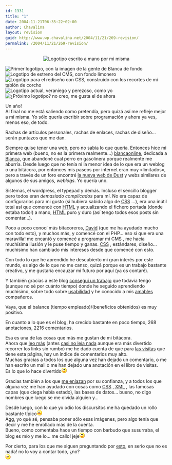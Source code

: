 ```yaml
---
id: 1331
title: "1"
date: 2004-11-21T06:35:22+02:00
author: Chavalina
layout: revision
guid: http://www.wp.chavalina.net/2004/11/21/269-revision/
permalink: /2004/11/21/269-revision/
---
```

<p align="center">
  <img class="imgcentro" src="http://www.chavalina.net/imagenes/logotipos/historico/handwritten.jpg" alt="Logotipo escrito a mano por mi misma" />
</p>

<img class="imgcentro" src="http://www.chavalina.net/imagenes/logotipos/historico/logo_nuevo_v3.jpg" alt="Primer logotipo, con la imagen de la gente de Blanca de fondo" /> 

<img class="imgcentro" src="http://www.chavalina.net/imagenes/logotipos/historico/greenv1.jpg" alt="Logotipo de estreno del CMS, con fondo limonero" /> 

<img class="imgcentro" src="http://www.chavalina.net/imagenes/logotipos/historico/bannerv2.jpg" alt="Logotipo para el rediseño con CSS, construido con los recortes de mi tablón de corcho" /> 

<img class="imgcentro" src="http://www.chavalina.net/imagenes/logotipos/historico/logo_sup.jpg" alt="Logotipo actual, veraniego y perezoso, como yo" /> 

<img class="imgcentro" src="http://www.chavalina.net/imagenes/logotipos/historico/supv2.jpg" alt="¿Próximo logotipo? no creo, me gusta el de ahora" /> 

Un año!  
Al final no me está saliendo como pretendía, pero quizá así me refleje mejor a mí misma. Yo sólo quería escribir sobre programación y ahora ya ves, menos eso, de todo.

Rachas de artículos personales, rachas de enlaces, rachas de diseño… serán puntazos que me dan.

Siempre quise tener una web, pero no sabía lo que quería. Entonces hice mi primera web (bueno, no es la primera realmente…) <a href="http://www.blancaonline.tk" target="_blank">blancaonline</a>, dedicada a <acronym title="aunque sea endogámico, mi pueblo me gusta">Blanca</acronym>, que abandoné cual perro en gasolinera porque realmente me aburría. Desde luego que no tenía ni la menor idea de lo que era un weblog o una bitácora, por entonces mis paseos por internet eran muy «limitados», pero a través de un foro encontré <a href="http://dustbrother.net/" target="_blank">la nueva web de Dust</a> y webs similares de algunos de sus amigos, _weblogs_. Yo quería uno.

Sistemas, el wordpress, el typepad y demás. Incluso el sencillo blogger pero todos eran _demasiado complicados_ para mí. No era capaz de configurarlos para mi gusto (si hubiera sabido algo de <acronym title="Cascade Style Sheets">CSS</acronym> …), era una inútil total así que comencé con <acronym title="HyperText Markup Language">HTML</acronym> y actualizando el fichero portada (donde estaba todo!) a mano, <acronym title="HyperText Markup Language">HTML</acronym> puro y duro (así tengo todos esos posts sin comentar…).

Poco a poco conocí más bitacoreros, <a href="http://dmnet.bitacoras.com/index.php" target="_blank">David</a> (que me ha ayudado mucho con todo esto), y muchos más, y comencé con el PHP… eso sí que era una maravilla! me encantó y comencé a programar mi CMS , me hacía muchísima ilusión y le puse tiempo y ganas. <acronym title="Cascade Style Sheets">CSS</acronym> , estándares, diseño… muchísimo han cambiado mis intereses desde que comencé con esto.

Con todo lo que he aprendido he descubierto mi gran interés por este mundo, es algo de lo que no me canso, quizá porque es un trabajo bastante creativo, y me gustaría encauzar mi futuro por aquí (ya os contaré). 

Y también gracias a este blog <a href="http://www.chavalina.net/comentar.php?idpost=108&q=" target="_blank">conseguí un trabajo</a> que todavía tengo (aunque no sé por cuánto tiempo) donde he seguido aprendiendo muchísimo, sobre todo sobre <a href="http://usalo.blogspot.com/" target="_blank">usabilidad</a> y he conocido a mis <a href="http://www.chavalina.net/comentar.php?idpost=238&q=" target="_blank">amables</a> compañeros.

Vaya, que el balance (tiempo empleado)/(beneficios obtenidos) es muy positivo.

En cuanto a lo que es el blog, ha crecido bastante en poco tiempo, 268 anotaciones, 2216 comentarios.

Esa es una de las cosas que más me gustan de mi bitácora.  
Ahora que <a href="http://www.bloglines.com/public/chavalina" target="_blank">leo más</a> (antes <a href="http://dmnet.bitacoras.com/index.php?id=2734" target="_blank">casi no leía nada</a> aunque era más divertido recorrer los links sin rumbo) me he dado cuenta de que para <a href="http://www.nedstatbasic.net/s?tab=1&link=1&id=2840122" target="_blank">las visitas</a> que tiene esta página, hay un índice de comentarios muy alto.  
Muchas gracias a todos los que alguna vez han dejado un comentario, o me han escrito un mail o me han dejado una anotación en el libro de visitas.  
Es lo que lo hace divertido![emo](/imagenes/emoticonos/guino.gif) 

Gracias también a los que <a href="http://www.google.es/search?as_lq=www.chavalina.net&btnG=Buscar" target="_blank">me enlazan</a> por su confianza, y a todos los que alguna vez me han ayudado con cosas como <acronym title="Cascade Style Sheets">CSS</acronym> , <acronym title="eXtensible Markup Language">XML</acronym> , las famosas capas (que ciega había estado), las bases de datos… bueno, no digo nombres que luego se me olvida alguien y… 

Desde luego, con lo que yo odio los discursitos me ha quedado un rollo bastante típico![asqueado](/imagenes/emoticonos/asqueado.gif)  
Agg, yo qué sé, pensaba poner sólo esas imágenes, pero algo tenía que decir y me he enrollado más de la cuenta.  
Bueno, como comentaba hace un tiempo con barbudo que susurraba, el blog es mío y me lo… me callo! jeje![emo](/imagenes/emoticonos/sonrisa.gif) 

Por cierto, para los que me siguen preguntando por <a href="http://www.chavalina.net/comentar.php?idpost=247&q=" target="_blank">esto</a>, en serio que no es nada! no lo voy a contar todo, ¿no?  
![emo](/imagenes/emoticonos/guino.gif)
